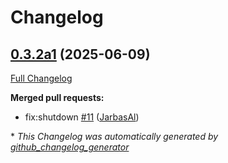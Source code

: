 # Changelog

## [0.3.2a1](https://github.com/TigreGotico/ovoscope/tree/0.3.2a1) (2025-06-09)

[Full Changelog](https://github.com/TigreGotico/ovoscope/compare/0.3.1...0.3.2a1)

**Merged pull requests:**

- fix:shutdown [\#11](https://github.com/TigreGotico/ovoscope/pull/11) ([JarbasAl](https://github.com/JarbasAl))



\* *This Changelog was automatically generated by [github_changelog_generator](https://github.com/github-changelog-generator/github-changelog-generator)*
